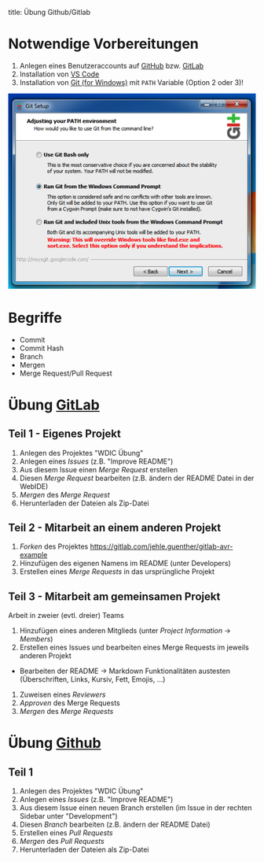 title: Übung Github/Gitlab

# Notwendige Vorbereitungen
1. Anlegen eines Benutzeraccounts auf [GitHub](http://github.com) bzw. [GitLab](http://gitlab.com)
1. Installation von [VS Code](https://code.visualstudio.com/)
1. Installation von [Git (for Windows)](https://gitforwindows.org/) mit `PATH` Variable (Option 2 oder 3)!

![Git Installation](git_installer.png)

# Begriffe
* Commit
* Commit Hash
* Branch
* Mergen
* Merge Request/Pull Request

# Übung [GitLab](http://gitlab.com)
## Teil 1 - Eigenes Projekt
1. Anlegen des Projektes "WDIC Übung"
1. Anlegen eines *Issues* (z.B. "Improve README")
1. Aus diesem Issue einen *Merge Request* erstellen
1. Diesen *Merge Request* bearbeiten (z.B. ändern der README Datei in der WebIDE)
1. *Mergen* des *Merge Request* 
1. Herunterladen der Dateien als Zip-Datei

## Teil 2 - Mitarbeit an einem anderen Projekt
1. *Forken* des Projektes https://gitlab.com/jehle.guenther/gitlab-avr-example
1. Hinzufügen des eigenen Namens im README (unter Developers)
1. Erstellen eines *Merge Requests* in das ursprüngliche Projekt

## Teil 3 - Mitarbeit am gemeinsamen Projekt
Arbeit in zweier (evtl. dreier) Teams

1. Hinzufügen eines anderen Mitglieds (unter *Project Information* -> *Members*)
1. Erstellen eines Issues und bearbeiten eines Merge Requests im jeweils anderen Projekt
  * Bearbeiten der README -> Markdown Funktionalitäten austesten (Überschriften, Links, Kursiv, Fett, Emojis, ...)
1. Zuweisen eines *Reviewers*
1. *Approven* des Merge Requests
1. *Mergen* des *Merge Requests*

# Übung [Github](http://github.com)
## Teil 1
1. Anlegen des Projektes "WDIC Übung"
1. Anlegen eines *Issues* (z.B. "Improve README")
1. Aus diesem Issue einen neuen Branch erstellen (im Issue in der rechten Sidebar unter "Development") 
1. Diesen *Branch* bearbeiten (z.B. ändern der README Datei)
1. Erstellen eines *Pull Requests*
1. *Mergen* des *Pull Requests*
1. Herunterladen der Dateien als Zip-Datei